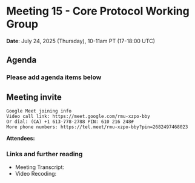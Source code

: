 # Meeting 15 - Core Protocol Working Group

**Date**: July 24, 2025 (Thursday), 10-11am PT (17-18:00 UTC)

## Agenda

### Please add agenda items below

## Meeting invite

```
Google Meet joining info
Video call link: https://meet.google.com/rmu-xzpo-bby
Or dial: ‪(CA) +1 613-778-2788‬ PIN: ‪610 216 248‬#
More phone numbers: https://tel.meet/rmu-xzpo-bby?pin=2682497468023
```

**Attendees:** 

### Links and further reading

- Meeting Transcript:
- Video Recoding: 
